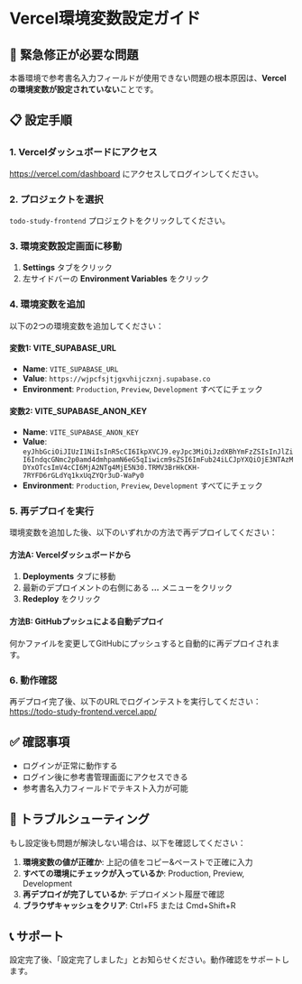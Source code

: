 # Vercel環境変数設定ガイド

## 🚨 緊急修正が必要な問題
本番環境で参考書名入力フィールドが使用できない問題の根本原因は、**Vercelの環境変数が設定されていない**ことです。

## 📋 設定手順

### 1. Vercelダッシュボードにアクセス
https://vercel.com/dashboard にアクセスしてログインしてください。

### 2. プロジェクトを選択
`todo-study-frontend` プロジェクトをクリックしてください。

### 3. 環境変数設定画面に移動
1. **Settings** タブをクリック
2. 左サイドバーの **Environment Variables** をクリック

### 4. 環境変数を追加
以下の2つの環境変数を追加してください：

#### 変数1: VITE_SUPABASE_URL
- **Name**: `VITE_SUPABASE_URL`
- **Value**: `https://wjpcfsjtjgxvhijczxnj.supabase.co`
- **Environment**: `Production`, `Preview`, `Development` すべてにチェック

#### 変数2: VITE_SUPABASE_ANON_KEY
- **Name**: `VITE_SUPABASE_ANON_KEY`
- **Value**: `eyJhbGciOiJIUzI1NiIsInR5cCI6IkpXVCJ9.eyJpc3MiOiJzdXBhYmFzZSIsInJlZiI6IndqcGNmc2p0amd4dmhpamN6eG5qIiwicm9sZSI6ImFub24iLCJpYXQiOjE3NTAzMDYxOTcsImV4cCI6MjA2NTg4MjE5N30.TRMV3BrHkCKH-7RYFD6rGLdYq1kxUqZYQr3uD-WaPy0`
- **Environment**: `Production`, `Preview`, `Development` すべてにチェック

### 5. 再デプロイを実行
環境変数を追加した後、以下のいずれかの方法で再デプロイしてください：

#### 方法A: Vercelダッシュボードから
1. **Deployments** タブに移動
2. 最新のデプロイメントの右側にある **...** メニューをクリック
3. **Redeploy** をクリック

#### 方法B: GitHubプッシュによる自動デプロイ
何かファイルを変更してGitHubにプッシュすると自動的に再デプロイされます。

### 6. 動作確認
再デプロイ完了後、以下のURLでログインテストを実行してください：
https://todo-study-frontend.vercel.app/

## ✅ 確認事項
- ログインが正常に動作する
- ログイン後に参考書管理画面にアクセスできる
- 参考書名入力フィールドでテキスト入力が可能

## 🔧 トラブルシューティング
もし設定後も問題が解決しない場合は、以下を確認してください：

1. **環境変数の値が正確か**: 上記の値をコピー&ペーストで正確に入力
2. **すべての環境にチェックが入っているか**: Production, Preview, Development
3. **再デプロイが完了しているか**: デプロイメント履歴で確認
4. **ブラウザキャッシュをクリア**: Ctrl+F5 または Cmd+Shift+R

## 📞 サポート
設定完了後、「設定完了しました」とお知らせください。動作確認をサポートします。